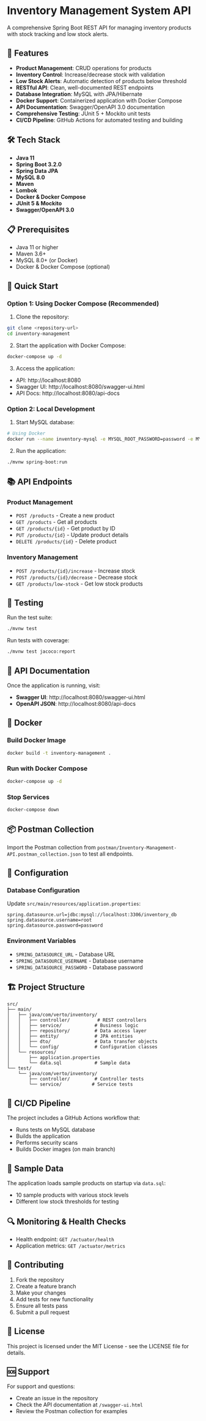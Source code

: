 # Inventory Management System API

A comprehensive Spring Boot REST API for managing inventory products with stock tracking and low stock alerts.

## 🚀 Features

- **Product Management**: CRUD operations for products
- **Inventory Control**: Increase/decrease stock with validation
- **Low Stock Alerts**: Automatic detection of products below threshold
- **RESTful API**: Clean, well-documented REST endpoints
- **Database Integration**: MySQL with JPA/Hibernate
- **Docker Support**: Containerized application with Docker Compose
- **API Documentation**: Swagger/OpenAPI 3.0 documentation
- **Comprehensive Testing**: JUnit 5 + Mockito unit tests
- **CI/CD Pipeline**: GitHub Actions for automated testing and building

## 🛠 Tech Stack

- **Java 11**
- **Spring Boot 3.2.0**
- **Spring Data JPA**
- **MySQL 8.0**
- **Maven**
- **Lombok**
- **Docker & Docker Compose**
- **JUnit 5 & Mockito**
- **Swagger/OpenAPI 3.0**

## 📋 Prerequisites

- Java 11 or higher
- Maven 3.6+
- MySQL 8.0+ (or Docker)
- Docker & Docker Compose (optional)

## 🚀 Quick Start

### Option 1: Using Docker Compose (Recommended)

1. Clone the repository:
```bash
git clone <repository-url>
cd inventory-management
```

2. Start the application with Docker Compose:
```bash
docker-compose up -d
```

3. Access the application:
- API: http://localhost:8080
- Swagger UI: http://localhost:8080/swagger-ui.html
- API Docs: http://localhost:8080/api-docs

### Option 2: Local Development

1. Start MySQL database:
```bash
# Using Docker
docker run --name inventory-mysql -e MYSQL_ROOT_PASSWORD=password -e MYSQL_DATABASE=inventory_db -p 3306:3306 -d mysql:8.0
```

2. Run the application:
```bash
./mvnw spring-boot:run
```

## 📚 API Endpoints

### Product Management
- `POST /products` - Create a new product
- `GET /products` - Get all products
- `GET /products/{id}` - Get product by ID
- `PUT /products/{id}` - Update product details
- `DELETE /products/{id}` - Delete product

### Inventory Management
- `POST /products/{id}/increase` - Increase stock
- `POST /products/{id}/decrease` - Decrease stock
- `GET /products/low-stock` - Get low stock products

## 🧪 Testing

Run the test suite:
```bash
./mvnw test
```

Run tests with coverage:
```bash
./mvnw test jacoco:report
```

## 📖 API Documentation

Once the application is running, visit:
- **Swagger UI**: http://localhost:8080/swagger-ui.html
- **OpenAPI JSON**: http://localhost:8080/api-docs

## 🐳 Docker

### Build Docker Image
```bash
docker build -t inventory-management .
```

### Run with Docker Compose
```bash
docker-compose up -d
```

### Stop Services
```bash
docker-compose down
```

## 📦 Postman Collection

Import the Postman collection from `postman/Inventory-Management-API.postman_collection.json` to test all endpoints.

## 🔧 Configuration

### Database Configuration
Update `src/main/resources/application.properties`:

```properties
spring.datasource.url=jdbc:mysql://localhost:3306/inventory_db
spring.datasource.username=root
spring.datasource.password=password
```

### Environment Variables
- `SPRING_DATASOURCE_URL` - Database URL
- `SPRING_DATASOURCE_USERNAME` - Database username
- `SPRING_DATASOURCE_PASSWORD` - Database password

## 🏗 Project Structure

```
src/
├── main/
│   ├── java/com/verto/inventory/
│   │   ├── controller/          # REST controllers
│   │   ├── service/            # Business logic
│   │   ├── repository/         # Data access layer
│   │   ├── entity/             # JPA entities
│   │   ├── dto/                # Data transfer objects
│   │   └── config/             # Configuration classes
│   └── resources/
│       ├── application.properties
│       └── data.sql            # Sample data
└── test/
    └── java/com/verto/inventory/
        ├── controller/         # Controller tests
        └── service/           # Service tests
```

## 🚦 CI/CD Pipeline

The project includes a GitHub Actions workflow that:
- Runs tests on MySQL database
- Builds the application
- Performs security scans
- Builds Docker images (on main branch)

## 📝 Sample Data

The application loads sample products on startup via `data.sql`:
- 10 sample products with various stock levels
- Different low stock thresholds for testing

## 🔍 Monitoring & Health Checks

- Health endpoint: `GET /actuator/health`
- Application metrics: `GET /actuator/metrics`

## 🤝 Contributing

1. Fork the repository
2. Create a feature branch
3. Make your changes
4. Add tests for new functionality
5. Ensure all tests pass
6. Submit a pull request

## 📄 License

This project is licensed under the MIT License - see the LICENSE file for details.

## 🆘 Support

For support and questions:
- Create an issue in the repository
- Check the API documentation at `/swagger-ui.html`
- Review the Postman collection for examples
